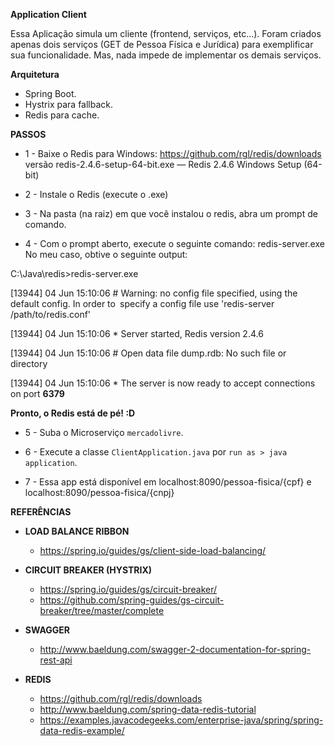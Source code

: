 **Application Client**

Essa Aplicação simula um cliente (frontend, serviços, etc...).
Foram criados apenas dois serviços (GET de Pessoa Física e Jurídica) para exemplificar sua funcionalidade.
Mas, nada impede de implementar os demais serviços.

**Arquitetura**
* Spring Boot.
* Hystrix para fallback.
* Redis para cache.

**PASSOS**

* 1 - Baixe o Redis para Windows: https://github.com/rgl/redis/downloads versão redis-2.4.6-setup-64-bit.exe — Redis 2.4.6 Windows Setup (64-bit)

* 2 - Instale o Redis (execute o .exe)

* 3 - Na pasta (na raiz) em que você instalou o redis, abra um prompt de comando.

* 4 - Com o prompt aberto, execute o seguinte comando: redis-server.exe No meu caso, obtive o seguinte output:

C:\Java\redis>redis-server.exe 

[13944] 04 Jun 15:10:06 # Warning: no config file specified, using the default config. In order to` `specify a config file use 'redis-server /path/to/redis.conf'

[13944] 04 Jun 15:10:06 * Server started, Redis version 2.4.6 

[13944] 04 Jun 15:10:06 # Open data file dump.rdb: No such file or directory 

[13944] 04 Jun 15:10:06 * The server is now ready to accept connections on port **6379**


**Pronto, o Redis está de pé! :D**

* 5 - Suba o Microserviço `mercadolivre`.

* 6 - Execute a classe `ClientApplication.java` por `run as > java application`.

* 7 - Essa app está disponível em localhost:8090/pessoa-fisica/{cpf} e localhost:8090/pessoa-fisica/{cnpj}


**REFERÊNCIAS**

* **LOAD BALANCE RIBBON** 
  * https://spring.io/guides/gs/client-side-load-balancing/

* **CIRCUIT BREAKER (HYSTRIX)** 
  * https://spring.io/guides/gs/circuit-breaker/
  * https://github.com/spring-guides/gs-circuit-breaker/tree/master/complete

* **SWAGGER**
  * http://www.baeldung.com/swagger-2-documentation-for-spring-rest-api

* **REDIS**
  * https://github.com/rgl/redis/downloads
  * http://www.baeldung.com/spring-data-redis-tutorial
  * https://examples.javacodegeeks.com/enterprise-java/spring/spring-data-redis-example/

